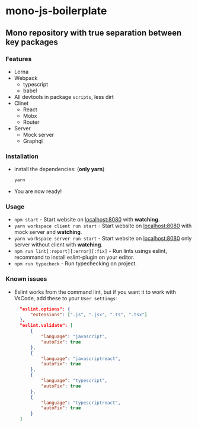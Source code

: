# mono-js-boilerplate
## Mono repository with true separation between key packages

### Features
  * Lerna 
  * Webpack
    * typescript
    * babel
  * All devtools in package `scripts`, less dirt
  * Clinet
    * React
    * Mobx
    * Router
  * Server
    * Mock server
    * Graphql

### Installation
  * install the dependencies: (**only yarn**)
    ```bash
    yarn
    ```
  * You are now ready!

### Usage
* `npm start` - Start website on [localhost:8080](http://localhost:8080) with **watching**.
* `yarn workspace client run start` - Start website on [localhost:8080](http://localhost:8080) with mock server and **watching**.
* `yarn workspace server run start` - Start website on [localhost:8080](http://localhost:8080) only server without client with **watching**.
* `npm run lint[:report][:error][:fix]` - Run lints usings eslint, recommand to install eslint-plugin on your editor.
* `npm run typecheck` - Run typechecking on project.

### Known issues
* Eslint works from the command lint, but if you want it to work with VsCode, add these to your `User settings`:
  ```json
    "eslint.options": {
        "extensions": [".js", ".jsx", ".ts", ".tsx"]
    },
    "eslint.validate": [
        {
            "language": "javascript",
            "autoFix": true
        },
        {
            "language": "javascriptreact",
            "autoFix": true
        },
        {
            "language": "typescript",
            "autoFix": true
        },
        {
            "language": "typescriptreact",
            "autoFix": true
        }
    ]
  ```